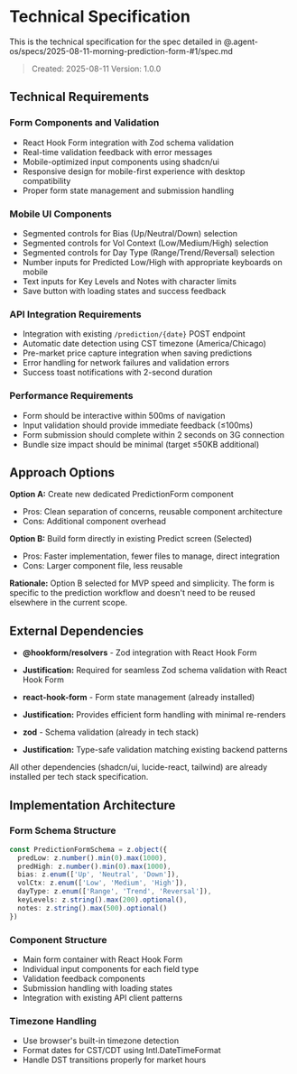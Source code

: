 # Technical Specification

This is the technical specification for the spec detailed in @.agent-os/specs/2025-08-11-morning-prediction-form-#1/spec.md

> Created: 2025-08-11
> Version: 1.0.0

## Technical Requirements

### Form Components and Validation
- React Hook Form integration with Zod schema validation
- Real-time validation feedback with error messages
- Mobile-optimized input components using shadcn/ui
- Responsive design for mobile-first experience with desktop compatibility
- Proper form state management and submission handling

### Mobile UI Components
- Segmented controls for Bias (Up/Neutral/Down) selection
- Segmented controls for Vol Context (Low/Medium/High) selection  
- Segmented controls for Day Type (Range/Trend/Reversal) selection
- Number inputs for Predicted Low/High with appropriate keyboards on mobile
- Text inputs for Key Levels and Notes with character limits
- Save button with loading states and success feedback

### API Integration Requirements
- Integration with existing `/prediction/{date}` POST endpoint
- Automatic date detection using CST timezone (America/Chicago)
- Pre-market price capture integration when saving predictions
- Error handling for network failures and validation errors
- Success toast notifications with 2-second duration

### Performance Requirements
- Form should be interactive within 500ms of navigation
- Input validation should provide immediate feedback (≤100ms)
- Form submission should complete within 2 seconds on 3G connection
- Bundle size impact should be minimal (target ≤50KB additional)

## Approach Options

**Option A:** Create new dedicated PredictionForm component
- Pros: Clean separation of concerns, reusable component architecture
- Cons: Additional component overhead

**Option B:** Build form directly in existing Predict screen (Selected)
- Pros: Faster implementation, fewer files to manage, direct integration
- Cons: Larger component file, less reusable

**Rationale:** Option B selected for MVP speed and simplicity. The form is specific to the prediction workflow and doesn't need to be reused elsewhere in the current scope.

## External Dependencies

- **@hookform/resolvers** - Zod integration with React Hook Form
- **Justification:** Required for seamless Zod schema validation with React Hook Form

- **react-hook-form** - Form state management (already installed)
- **Justification:** Provides efficient form handling with minimal re-renders

- **zod** - Schema validation (already in tech stack)  
- **Justification:** Type-safe validation matching existing backend patterns

All other dependencies (shadcn/ui, lucide-react, tailwind) are already installed per tech stack specification.

## Implementation Architecture

### Form Schema Structure
```typescript
const PredictionFormSchema = z.object({
  predLow: z.number().min(0).max(1000),
  predHigh: z.number().min(0).max(1000),
  bias: z.enum(['Up', 'Neutral', 'Down']),
  volCtx: z.enum(['Low', 'Medium', 'High']),
  dayType: z.enum(['Range', 'Trend', 'Reversal']),
  keyLevels: z.string().max(200).optional(),
  notes: z.string().max(500).optional()
})
```

### Component Structure
- Main form container with React Hook Form
- Individual input components for each field type
- Validation feedback components
- Submission handling with loading states
- Integration with existing API client patterns

### Timezone Handling
- Use browser's built-in timezone detection
- Format dates for CST/CDT using Intl.DateTimeFormat
- Handle DST transitions properly for market hours